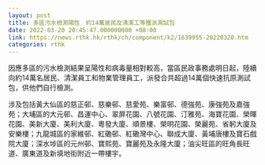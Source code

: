 ```yaml
---
layout: post
title: 多區污水檢測陽性　約14萬居民及清潔工等獲派測試包
date: 2022-03-20 20:45:47.000000000 +08:00
link: https://news.rthk.hk/rthk/ch/component/k2/1639955-20220320.htm
categories: rthk
---
```


因應多區的污水檢測結果呈陽性和病毒量相對較高，當區民政事務處明日起，陸續向約14萬名居民、清潔員工和物業管理員工，派發合共超過14萬個快速抗原測試包，供他們自行檢測。

涉及包括黃大仙區的慈正邨、慈樂邨、慈愛苑、樂富邨、德強苑、康強苑及嘉強苑；大埔區的大元邨、昌運中心、翠屏花園、八號花園、汀雅苑、海寶花園、榮暉花園、美新大廈、美利大廈、粵發大廈、順景樓、榮明花園、榮麗苑、省躬大廈及安樂樓；九龍城區的家維邨、紅磡邨、紅磡灣中心、聯成大廈、黃埔唐樓及寶石戲院大廈；深水埗區的元州邨、寶熙苑、寶麗苑及永隆大廈；油尖旺區的旺角長旺道、廣東道及新填地街附近一帶樓宇。
